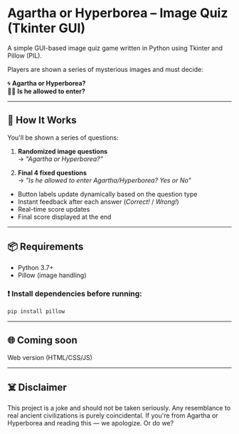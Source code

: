 # Agartha or Hyperborea – Image Quiz (Tkinter GUI)

A simple GUI-based image quiz game written in Python using Tkinter and Pillow (PIL).

Players are shown a series of mysterious images and must decide:

🌀 **Agartha or Hyperborea?**  
🛑✅ **Is he allowed to enter?**

---

## 🧠 How It Works

You'll be shown a series of questions:

1. **Randomized image questions**  
   → *"Agartha or Hyperborea?"*

2. **Final 4 fixed questions**  
   → *"Is he allowed to enter Agartha/Hyperborea? Yes or No"*

- Button labels update dynamically based on the question type  
- Instant feedback after each answer (*Correct!* / *Wrong!*)  
- Real-time score updates  
- Final score displayed at the end

---

## 📦 Requirements

- Python 3.7+  
- Pillow (image handling)  

### ❗ Install dependencies before running:

```bash
pip install pillow
```
---

## 🌐 Coming soon

Web version (HTML/CSS/JS)

---

## ☠️ Disclaimer

This project is a joke and should not be taken seriously.
Any resemblance to real ancient civilizations is purely coincidental.
If you're from Agartha or Hyperborea and reading this — we apologize. Or do we?
